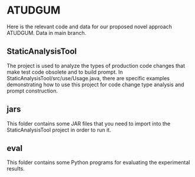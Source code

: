 # ATUDGUM
Here is the relevant code and data for our proposed novel approach ATUDGUM. Data in main branch.

## StaticAnalysisTool
The project is used to analyze the types of production code changes that make test code obsolete and to build prompt. In StaticAnalysisTool/src/use/Usage.java, there are specific examples demonstrating how to use this project for code change type analysis and prompt construction.

## jars
This folder contains some JAR files that you need to import into the StaticAnalysisTool project in order to run it.

## eval
This folder contains some Python programs for evaluating the experimental results.
